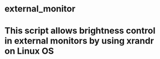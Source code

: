 # external_monitor

# This script allows brightness control in external monitors by using xrandr on Linux OS
